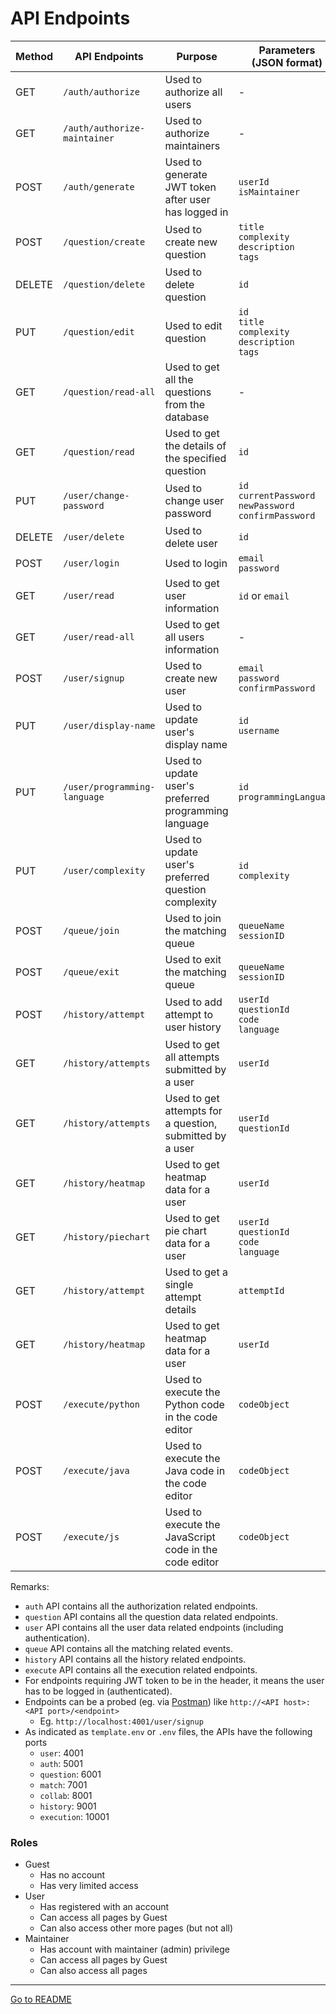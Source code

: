 # API Endpoints

| Method | API Endpoints                | Purpose                                                  | Parameters <br> (JSON format)                                         | Header Contains | [Roles](#roles) |
| ------ | ---------------------------- | -------------------------------------------------------- | --------------------------------------------------------------------- | --------------- | ----------      |
| GET    | `/auth/authorize`            | Used to authorize all users                              | -                                                                     | JWT token       | User            |
| GET    | `/auth/authorize-maintainer` | Used to authorize maintainers                            | -                                                                     | JWT token       | Maintainer      |
| POST   | `/auth/generate`             | Used to generate JWT token after user has logged in      | `userId` <br> `isMaintainer`                                          | -               | Guest           |
| POST   | `/question/create`           | Used to create new question                              | `title` <br> `complexity` <br> `description` <br> `tags`              | JWT token       | Maintainer      |
| DELETE | `/question/delete`           | Used to delete question                                  | `id`                                                                  | JWT token       | Maintainer      |
| PUT    | `/question/edit`             | Used to edit question                                    | `id` <br> `title` <br> `complexity` <br> `description` <br> `tags`    | JWT token       | Maintainer      |
| GET    | `/question/read-all`         | Used to get all the questions from the database          | -                                                                     | JWT token       | User            |
| GET    | `/question/read`             | Used to get the details of the specified question        | `id`                                                                  | JWT token       | User            |
| PUT    | `/user/change-password`      | Used to change user password                             | `id` <br> `currentPassword` <br> `newPassword` <br> `confirmPassword` | JWT token       | User            |
| DELETE | `/user/delete`               | Used to delete user                                      | `id`                                                                  | JWT token       | User            |
| POST   | `/user/login`                | Used to login                                            | `email` <br> `password`                                               | -               | Guest           |
| GET    | `/user/read`                 | Used to get user information                             | `id` or `email`                                                       | JWT token       | User            |
| GET    | `/user/read-all`             | Used to get all users information                        | -                                                                     | JWT token       | Maintainer      |
| POST   | `/user/signup`               | Used to create new user                                  | `email` <br> `password` <br> `confirmPassword`                        | -               | Guest           | 
| PUT    | `/user/display-name`         | Used to update user's display name                       | `id` <br> `username`                                                  | JWT token       | User            |
| PUT    | `/user/programming-language` | Used to update user's preferred programming language     | `id` <br> `programmingLanguage`                                       | JWT token       | User            |
| PUT    | `/user/complexity          ` | Used to update user's preferred question complexity      | `id` <br> `complexity`                                                | JWT token       | User            |
| POST   | `/queue/join`                | Used to join the matching queue                          | `queueName` <br> `sessionID`                                          | JWT token       | User            |
| POST   | `/queue/exit`                | Used to exit the matching queue                          | `queueName` <br> `sessionID`                                          | JWT token       | User            |
| POST   | `/history/attempt`           | Used to add attempt to user history                      | `userId` <br> `questionId` <br> `code` <br> `language`                | JWT token       | User            |
| GET    | `/history/attempts`          | Used to get all attempts submitted by a user             | `userId`                                                              | JWT token       | User            |
| GET    | `/history/attempts`          | Used to get attempts for a question, submitted by a user | `userId` <br> `questionId`                                            | JWT token       | User            |
| GET    | `/history/heatmap`           | Used to get heatmap data for a user                      | `userId`                                                              | JWT token       | User            |
| GET    | `/history/piechart`          | Used to get pie chart data for a user                    | `userId` <br> `questionId` <br> `code` <br> `language`                | JWT token       | User            |
| GET    | `/history/attempt`           | Used to get a single attempt details                     | `attemptId`                                                           | JWT token       | User            |
| GET    | `/history/heatmap`           | Used to get heatmap data for a user                      | `userId`                                                              | JWT token       | User            |
| POST   | `/execute/python`            | Used to execute the Python code in the code editor       | `codeObject`                                                          | -               | User            |
| POST   | `/execute/java`              | Used to execute the Java code in the code editor         | `codeObject`                                                          | -               | User            |
| POST   | `/execute/js`                | Used to execute the JavaScript code in the code editor   | `codeObject`                                                          | -               | User            |

Remarks:

- `auth` API contains all the authorization related endpoints.
- `question` API contains all the question data related endpoints.
- `user` API contains all the user data related endpoints (including authentication).
- `queue` API contains all the matching related events.
- `history` API contains all the history related endpoints.
- `execute` API contains all the execution related endpoints.
- For endpoints requiring JWT token to be in the header, it means the user has to be logged in (authenticated).
- Endpoints can be a probed (eg. via [Postman](https://www.postman.com/downloads/)) like `http://<API host>:<API port>/<endpoint>`
  - Eg. `http://localhost:4001/user/signup`
- As indicated as `template.env` or `.env` files, the APIs have the following ports
  - `user`: 4001
  - `auth`: 5001
  - `question`: 6001
  - `match`: 7001
  - `collab`: 8001
  - `history`: 9001
  - `execution`: 10001

### Roles
- Guest
  - Has no account
  - Has very limited access
- User
  - Has registered with an account
  - Can access all pages by Guest
  - Can also access other more pages (but not all)
- Maintainer
  - Has account with maintainer (admin) privilege
  - Can access all pages by Guest
  - Can also access all pages

---

[Go to README](../README.md)
